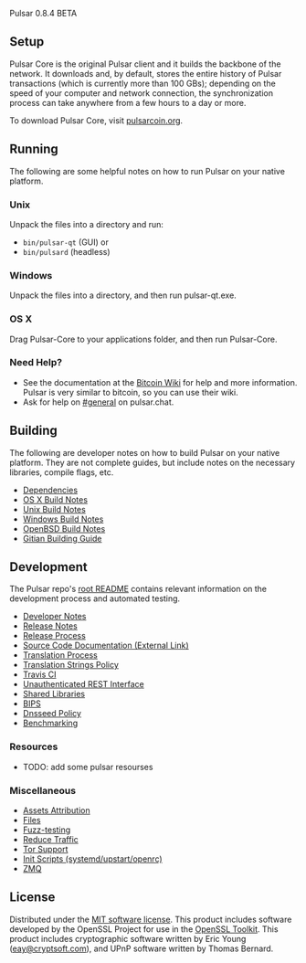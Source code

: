 Pulsar 0.8.4 BETA

Setup
---------------------
Pulsar Core is the original Pulsar client and it builds the backbone of the network. It downloads and, by default, stores the entire history of Pulsar transactions (which is currently more than 100 GBs); depending on the speed of your computer and network connection, the synchronization process can take anywhere from a few hours to a day or more.

To download Pulsar Core, visit [pulsarcoin.org](https://pulsarcoin.org).

Running
---------------------
The following are some helpful notes on how to run Pulsar on your native platform.

### Unix

Unpack the files into a directory and run:

- `bin/pulsar-qt` (GUI) or
- `bin/pulsard` (headless)

### Windows

Unpack the files into a directory, and then run pulsar-qt.exe.

### OS X

Drag Pulsar-Core to your applications folder, and then run Pulsar-Core.

### Need Help?

* See the documentation at the [Bitcoin Wiki](https://en.bitcoin.it/wiki/Main_Page)
for help and more information. Pulsar is very similar to bitcoin, so you can use their wiki.
* Ask for help on [#general](https://pulsar.chat/) on pulsar.chat.

Building
---------------------
The following are developer notes on how to build Pulsar on your native platform. They are not complete guides, but include notes on the necessary libraries, compile flags, etc.

- [Dependencies](dependencies.md)
- [OS X Build Notes](build-osx.md)
- [Unix Build Notes](build-unix.md)
- [Windows Build Notes](build-windows.md)
- [OpenBSD Build Notes](build-openbsd.md)
- [Gitian Building Guide](gitian-building.md)

Development
---------------------
The Pulsar repo's [root README](/README.md) contains relevant information on the development process and automated testing.

- [Developer Notes](developer-notes.md)
- [Release Notes](release-notes.md)
- [Release Process](release-process.md)
- [Source Code Documentation (External Link)](none-yet)
- [Translation Process](translation_process.md)
- [Translation Strings Policy](translation_strings_policy.md)
- [Travis CI](travis-ci.md)
- [Unauthenticated REST Interface](REST-interface.md)
- [Shared Libraries](shared-libraries.md)
- [BIPS](bips.md)
- [Dnsseed Policy](dnsseed-policy.md)
- [Benchmarking](benchmarking.md)

### Resources
* TODO: add some pulsar resourses

### Miscellaneous
- [Assets Attribution](assets-attribution.md)
- [Files](files.md)
- [Fuzz-testing](fuzzing.md)
- [Reduce Traffic](reduce-traffic.md)
- [Tor Support](tor.md)
- [Init Scripts (systemd/upstart/openrc)](init.md)
- [ZMQ](zmq.md)

License
---------------------
Distributed under the [MIT software license](/COPYING).
This product includes software developed by the OpenSSL Project for use in the [OpenSSL Toolkit](https://www.openssl.org/). This product includes
cryptographic software written by Eric Young ([eay@cryptsoft.com](mailto:eay@cryptsoft.com)), and UPnP software written by Thomas Bernard.
